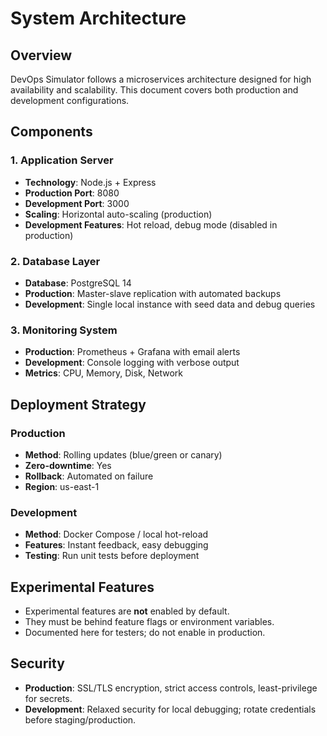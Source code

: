 # System Architecture

## Overview
DevOps Simulator follows a microservices architecture designed for high availability and scalability. This document covers both production and development configurations.

## Components

### 1. Application Server
- **Technology**: Node.js + Express
- **Production Port**: 8080
- **Development Port**: 3000
- **Scaling**: Horizontal auto-scaling (production)
- **Development Features**: Hot reload, debug mode (disabled in production)

### 2. Database Layer
- **Database**: PostgreSQL 14
- **Production**: Master-slave replication with automated backups
- **Development**: Single local instance with seed data and debug queries

### 3. Monitoring System
- **Production**: Prometheus + Grafana with email alerts
- **Development**: Console logging with verbose output
- **Metrics**: CPU, Memory, Disk, Network

## Deployment Strategy

### Production
- **Method**: Rolling updates (blue/green or canary)
- **Zero-downtime**: Yes
- **Rollback**: Automated on failure
- **Region**: us-east-1

### Development
- **Method**: Docker Compose / local hot-reload
- **Features**: Instant feedback, easy debugging
- **Testing**: Run unit tests before deployment

## Experimental Features
- Experimental features are **not** enabled by default.
- They must be behind feature flags or environment variables.
- Documented here for testers; do not enable in production.

## Security
- **Production**: SSL/TLS encryption, strict access controls, least-privilege for secrets.
- **Development**: Relaxed security for local debugging; rotate credentials before staging/production.
